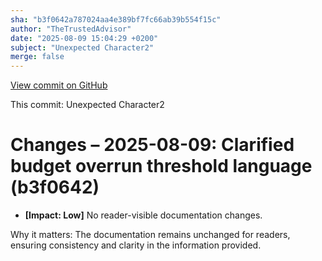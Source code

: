 ```yaml
---
sha: "b3f0642a787024aa4e389bf7fc66ab39b554f15c"
author: "TheTrustedAdvisor"
date: "2025-08-09 15:04:29 +0200"
subject: "Unexpected Character2"
merge: false
---
```


[View commit on GitHub](https://github.com/TheTrustedAdvisor/FabricAdoptionFramework/commit/b3f0642a787024aa4e389bf7fc66ab39b554f15c)

This commit: Unexpected Character2

# Changes – 2025-08-09: Clarified budget overrun threshold language (b3f0642)

- **[Impact: Low]** No reader-visible documentation changes.  
   
Why it matters: The documentation remains unchanged for readers, ensuring consistency and clarity in the information provided.
